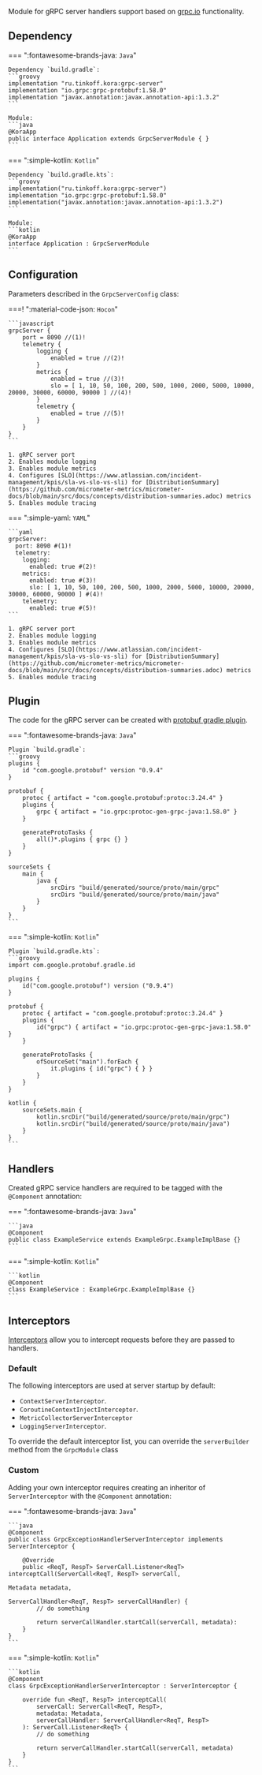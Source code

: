 Module for gRPC server handlers support based on [grpc.io](https://grpc.io/docs/languages/java/basics/) functionality.

## Dependency

=== ":fontawesome-brands-java: `Java`"

    Dependency `build.gradle`:
    ```groovy
    implementation "ru.tinkoff.kora:grpc-server"
    implementation "io.grpc:grpc-protobuf:1.58.0"
    implementation "javax.annotation:javax.annotation-api:1.3.2"
    ```

    Module:
    ```java
    @KoraApp
    public interface Application extends GrpcServerModule { }
    ```

=== ":simple-kotlin: `Kotlin`"

    Dependency `build.gradle.kts`:
    ```groovy
    implementation("ru.tinkoff.kora:grpc-server")
    implementation "io.grpc:grpc-protobuf:1.58.0"
    implementation("javax.annotation:javax.annotation-api:1.3.2")
    ```

    Module:
    ```kotlin
    @KoraApp
    interface Application : GrpcServerModule
    ```

## Configuration

Parameters described in the `GrpcServerConfig` class:

===! ":material-code-json: `Hocon`"

    ```javascript
    grpcServer {
        port = 8090 //(1)!
        telemetry {
            logging {
                enabled = true //(2)!
            }
            metrics {
                enabled = true //(3)!
                slo = [ 1, 10, 50, 100, 200, 500, 1000, 2000, 5000, 10000, 20000, 30000, 60000, 90000 ] //(4)!
            }
            telemetry {
                enabled = true //(5)!
            }
        }
    }
    ```

    1. gRPC server port
    2. Enables module logging
    3. Enables module metrics
    4. Configures [SLO](https://www.atlassian.com/incident-management/kpis/sla-vs-slo-vs-sli) for [DistributionSummary](https://github.com/micrometer-metrics/micrometer-docs/blob/main/src/docs/concepts/distribution-summaries.adoc) metrics
    5. Enables module tracing

=== ":simple-yaml: `YAML`"

    ```yaml
    grpcServer:
      port: 8090 #(1)!
      telemetry:
        logging:
          enabled: true #(2)!
        metrics:
          enabled: true #(3)!
          slo: [ 1, 10, 50, 100, 200, 500, 1000, 2000, 5000, 10000, 20000, 30000, 60000, 90000 ] #(4)!
        telemetry:
          enabled: true #(5)!
    ```

    1. gRPC server port
    2. Enables module logging
    3. Enables module metrics
    4. Configures [SLO](https://www.atlassian.com/incident-management/kpis/sla-vs-slo-vs-sli) for [DistributionSummary](https://github.com/micrometer-metrics/micrometer-docs/blob/main/src/docs/concepts/distribution-summaries.adoc) metrics
    5. Enables module tracing

## Plugin

The code for the gRPC server can be created with [protobuf gradle plugin](https://github.com/google/protobuf-gradle-plugin).

=== ":fontawesome-brands-java: `Java`"

    Plugin `build.gradle`:
    ```groovy
    plugins {
        id "com.google.protobuf" version "0.9.4"
    }

    protobuf {
        protoc { artifact = "com.google.protobuf:protoc:3.24.4" }
        plugins {
            grpc { artifact = "io.grpc:protoc-gen-grpc-java:1.58.0" }
        }

        generateProtoTasks {
            all()*.plugins { grpc {} }
        }
    }

    sourceSets {
        main {
            java {
                srcDirs "build/generated/source/proto/main/grpc"
                srcDirs "build/generated/source/proto/main/java"
            }
        }
    }
    ```

=== ":simple-kotlin: `Kotlin`"

    Plugin `build.gradle.kts`:
    ```groovy
    import com.google.protobuf.gradle.id

    plugins {
        id("com.google.protobuf") version ("0.9.4")
    }

    protobuf {
        protoc { artifact = "com.google.protobuf:protoc:3.24.4" }
        plugins {
            id("grpc") { artifact = "io.grpc:protoc-gen-grpc-java:1.58.0" }
        }

        generateProtoTasks {
            ofSourceSet("main").forEach {
                it.plugins { id("grpc") { } }
            }
        }
    }

    kotlin {
        sourceSets.main {
            kotlin.srcDir("build/generated/source/proto/main/grpc")
            kotlin.srcDir("build/generated/source/proto/main/java")
        }
    }
    ```

## Handlers

Created gRPC service handlers are required to be tagged with the `@Component` annotation:

=== ":fontawesome-brands-java: `Java`"

    ```java
    @Component
    public class ExampleService extends ExampleGrpc.ExampleImplBase {}
    ```

=== ":simple-kotlin: `Kotlin`"

    ```kotlin
    @Component
    class ExampleService : ExampleGrpc.ExampleImplBase {}
    ```

## Interceptors

[Interceptors](https://grpc.github.io/grpc-java/javadoc/io/grpc/ServerInterceptor.html) allow you to intercept requests before they are passed to handlers.

### Default

The following interceptors are used at server startup by default:

- `ContextServerInterceptor`.
- `CoroutineContextInjectInterceptor`.
- `MetricCollectorServerInterceptor`
- `LoggingServerInterceptor`.

To override the default interceptor list, you can override the `serverBuilder` method from the `GrpcModule` class

### Custom

Adding your own interceptor requires creating an inheritor of `ServerInterceptor` with the `@Component` annotation:

=== ":fontawesome-brands-java: `Java`"

    ```java
    @Component
    public class GrpcExceptionHandlerServerInterceptor implements ServerInterceptor {

        @Override
        public <ReqT, RespT> ServerCall.Listener<ReqT> interceptCall(ServerCall<ReqT, RespT> serverCall, 
                                                                     Metadata metadata,
                                                                     ServerCallHandler<ReqT, RespT> serverCallHandler) {
            // do something
            
            return serverCallHandler.startCall(serverCall, metadata):
        }
    }
    ```

=== ":simple-kotlin: `Kotlin`"

    ```kotlin
    @Component
    class GrpcExceptionHandlerServerInterceptor : ServerInterceptor {

        override fun <ReqT, RespT> interceptCall(
            serverCall: ServerCall<ReqT, RespT>,
            metadata: Metadata,
            serverCallHandler: ServerCallHandler<ReqT, RespT>
        ): ServerCall.Listener<ReqT> {
            // do something
            
            return serverCallHandler.startCall(serverCall, metadata)
        }
    }
    ```
